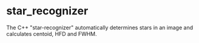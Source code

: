 # star_recognizer
The C++ "star-recognizer" automatically determines stars in an image and calculates centoid, HFD and FWHM.
